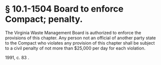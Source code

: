 # § 10.1-1504 Board to enforce Compact; penalty.

<p>The Virginia Waste Management Board is authorized to enforce the provisions of this chapter. Any person not an official of another party state to the Compact who violates any provision of this chapter shall be subject to a civil penalty of not more than $25,000 per day for each violation.</p><p> 1991, c. 83 .</p>